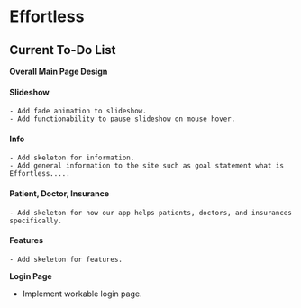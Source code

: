 # Effortless

## Current To-Do List

**Overall Main Page Design**
  
  #### Slideshow
    - Add fade animation to slideshow.
    - Add functionability to pause slideshow on mouse hover.
  #### Info
    - Add skeleton for information.
    - Add general information to the site such as goal statement what is Effortless.....
  #### Patient, Doctor, Insurance
    - Add skeleton for how our app helps patients, doctors, and insurances specifically.
  #### Features
    - Add skeleton for features.

**Login Page**
  - Implement workable login page.
